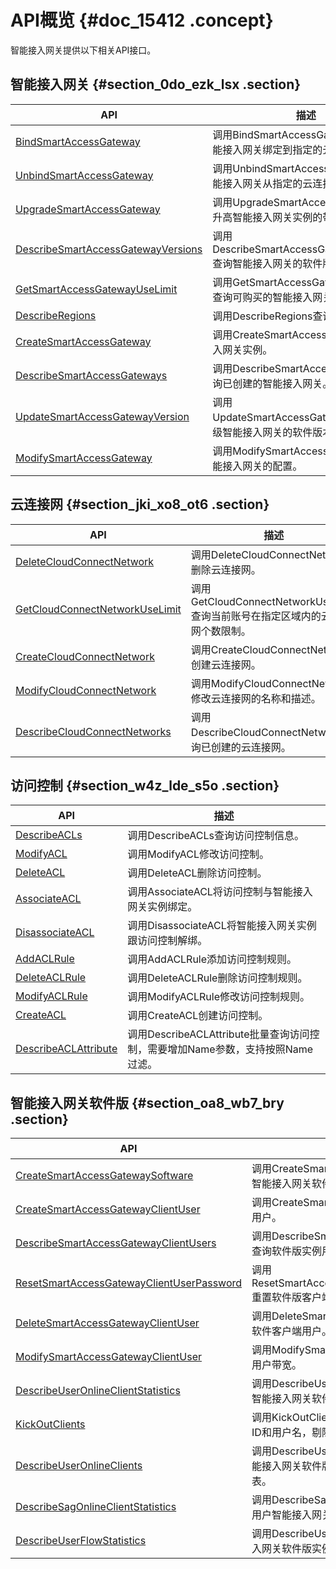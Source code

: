 # API概览 {#doc_15412 .concept}

智能接入网关提供以下相关API接口。

## 智能接入网关 {#section_0do_ezk_lsx .section}

|API|描述|
|---|--|
|[BindSmartAccessGateway](~~69805~~)|调用BindSmartAccessGateway接口将智能接入网关绑定到指定的云连接网中。|
|[UnbindSmartAccessGateway](~~69834~~)|调用UnbindSmartAccessGateway将智能接入网关从指定的云连接网中解绑。|
|[UpgradeSmartAccessGateway](~~100566~~)|调用UpgradeSmartAccessGateway接口升高智能接入网关实例的带宽。|
|[DescribeSmartAccessGatewayVersions](~~69825~~)|调用DescribeSmartAccessGatewayVersions查询智能接入网关的软件版本。|
|[GetSmartAccessGatewayUseLimit](~~69828~~)|调用GetSmartAccessGatewayUseLimit查询可购买的智能接入网关数量。|
|[DescribeRegions](~~69813~~)|调用DescribeRegions查询可用地域。|
|[CreateSmartAccessGateway](~~99993~~)|调用CreateSmartAccessGateway智能接入网关实例。|
|[DescribeSmartAccessGateways](~~69815~~)|调用DescribeSmartAccessGateways查询已创建的智能接入网关。|
|[UpdateSmartAccessGatewayVersion](~~69836~~)|调用UpdateSmartAccessGatewayVersion升级智能接入网关的软件版本。|
|[ModifySmartAccessGateway](~~69833~~)|调用ModifySmartAccessGateway修改智能接入网关的配置。|

## 云连接网 {#section_jki_xo8_ot6 .section}

|API|描述|
|---|--|
|[DeleteCloudConnectNetwork](~~69810~~)|调用DeleteCloudConnectNetwork删除云连接网。|
|[GetCloudConnectNetworkUseLimit](~~69826~~)|调用GetCloudConnectNetworkUseLimit查询当前账号在指定区域内的云连接网个数限制。|
|[CreateCloudConnectNetwork](~~69809~~)|调用CreateCloudConnectNetwork创建云连接网。|
|[ModifyCloudConnectNetwork](~~69830~~)|调用ModifyCloudConnectNetwork修改云连接网的名称和描述。|
|[DescribeCloudConnectNetworks](~~69811~~)|调用DescribeCloudConnectNetworks查询已创建的云连接网。|

## 访问控制 {#section_w4z_lde_s5o .section}

|API|描述|
|---|--|
|[DescribeACLs](~~114006~~)|调用DescribeACLs查询访问控制信息。|
|[ModifyACL](~~114007~~)|调用ModifyACL修改访问控制。|
|[DeleteACL](~~114008~~)|调用DeleteACL删除访问控制。|
|[AssociateACL](~~114009~~)|调用AssociateACL将访问控制与智能接入网关实例绑定。|
|[DisassociateACL](~~114013~~)|调用DisassociateACL将智能接入网关实例跟访问控制解绑。|
|[AddACLRule](~~114012~~)|调用AddACLRule添加访问控制规则。|
|[DeleteACLRule](~~114014~~)|调用DeleteACLRule删除访问控制规则。|
|[ModifyACLRule](~~114015~~)|调用ModifyACLRule修改访问控制规则。|
|[CreateACL](~~114016~~)|调用CreateACL创建访问控制。|
|[DescribeACLAttribute](~~114017~~)|调用DescribeACLAttribute批量查询访问控制，需要增加Name参数，支持按照Name过滤。|

## 智能接入网关软件版 {#section_oa8_wb7_bry .section}

|API|描述|
|---|--|
|[CreateSmartAccessGatewaySoftware](~~120540~~)|调用CreateSmartAccessGatewaySoftware创建智能接入网关软件版。|
|[CreateSmartAccessGatewayClientUser](~~120685~~)|调用CreateSmartAccessGatewayClientUser创建用户。|
|[DescribeSmartAccessGatewayClientUsers](~~120687~~)|调用DescribeSmartAccessGatewayClientUsers查询软件版实例用户列表。|
|[ResetSmartAccessGatewayClientUserPassword](~~120704~~)|调用ResetSmartAccessGatewayClientUserPassword重置软件版客户端密码。|
|[DeleteSmartAccessGatewayClientUser](~~120712~~)|调用DeleteSmartAccessGatewayClientUser删除软件客户端用户。|
|[ModifySmartAccessGatewayClientUser](~~120713~~)|调用ModifySmartAccessGatewayClientUser修改用户带宽。|
|[DescribeUserOnlineClientStatistics](~~120719~~)|调用DescribeUserOnlineClientStatistics查询指定智能接入网关软件版实例用户数统计。|
|[KickOutClients](~~120728~~)|调用KickOutClients根据智能接入网关软件版实例ID和用户名，剔除在线连接。|
|[DescribeUserOnlineClients](~~120729~~)|调用DescribeUserOnlineClients根据用户名和智能接入网关软件版实例ID查询指定用户在线连接列表。|
|[DescribeSagOnlineClientStatistics](~~120717~~)|调用DescribeSagOnlineClientStatistics查询当前用户智能接入网关软件版实例在线连接数据。|
|[DescribeUserFlowStatistics](~~120730~~)|调用DescribeUserOnlineClients查询指定智能接入网关软件版实例下用户的流量统计。|

